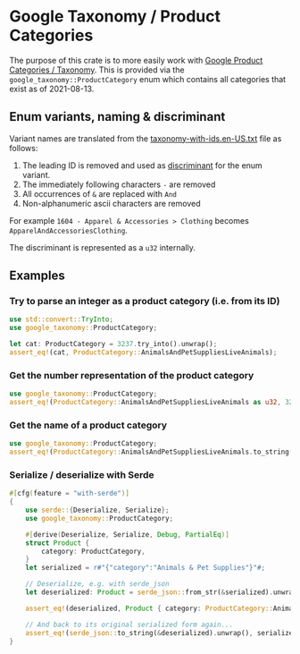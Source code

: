 # Google Taxonomy / Product Categories

The purpose of this crate is to more easily work with [Google Product Categories / Taxonomy](https://support.google.com/merchants/answer/6324436).
This is provided via the `google_taxonomy::ProductCategory` enum which contains all categories that exist as of 2021-08-13.

## Enum variants, naming & discriminant

Variant names are translated from the [taxonomy-with-ids.en-US.txt](https://www.google.com/basepages/producttype/taxonomy-with-ids.en-US.txt) file as follows:
1. The leading ID is removed and used as [discriminant](https://doc.rust-lang.org/reference/items/enumerations.html#custom-discriminant-values-for-fieldless-enumerations) for the enum variant.
2. The immediately following characters ` - ` are removed
3. All occurrences of `&` are replaced with `And`
4. Non-alphanumeric ascii characters are removed

For example `1604 - Apparel & Accessories > Clothing` becomes `ApparelAndAccessoriesClothing`.

The discriminant is represented as a `u32` internally.

## Examples

### Try to parse an integer as a product category (i.e. from its ID)

```rust
use std::convert::TryInto;
use google_taxonomy::ProductCategory;

let cat: ProductCategory = 3237.try_into().unwrap();
assert_eq!(cat, ProductCategory::AnimalsAndPetSuppliesLiveAnimals);
```

### Get the number representation of the product category
```rust
use google_taxonomy::ProductCategory;
assert_eq!(ProductCategory::AnimalsAndPetSuppliesLiveAnimals as u32, 3237);
```

### Get the name of a product category
```rust
use google_taxonomy::ProductCategory;
assert_eq!(ProductCategory::AnimalsAndPetSuppliesLiveAnimals.to_string(), "Animals & Pet Supplies > Live Animals");
```

### Serialize / deserialize with Serde

```rust
#[cfg(feature = "with-serde")]
{
    use serde::{Deserialize, Serialize};
    use google_taxonomy::ProductCategory;

    #[derive(Deserialize, Serialize, Debug, PartialEq)]
    struct Product {
        category: ProductCategory,
    }
    let serialized = r#"{"category":"Animals & Pet Supplies"}"#;

    // Deserialize, e.g. with serde_json
    let deserialized: Product = serde_json::from_str(&serialized).unwrap();

    assert_eq!(deserialized, Product { category: ProductCategory::AnimalsAndPetSupplies });

    // And back to its original serialized form again...
    assert_eq!(serde_json::to_string(&deserialized).unwrap(), serialized);
}
```
